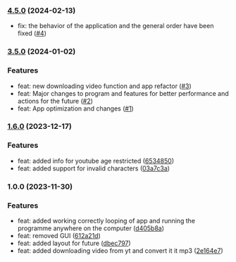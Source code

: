 <!-- @format -->

### [4.5.0](https://github.com/Johngtka/YtoDown-App/compare/v.3.5.0...v.4.5.0) (2024-02-13)

-   fix: the behavior of the application and the general order have been fixed
    ([#4](https://github.com/Johngtka/YtoDown-App/pull/4))

### [3.5.0](https://github.com/Johngtka/YtoDown-App/compare/v.1.6.0...v.3.5.0) (2024-01-02)

### Features

-   feat: new downloading video function and app refactor
    ([#3](https://github.com/Johngtka/YtoDown-App/pull/3))
-   feat: Major changes to program and features for better performance and
    actions for the future
    ([#2](https://github.com/Johngtka/YtoDown-App/pull/2))
-   feat: App optimization and changes
    ([#1](https://github.com/Johngtka/YtoDown-App/pull/1))

### [1.6.0](https://github.com/Johngtka/YtoDown-App/compare/v.1.0.0...v.1.6.0) (2023-12-17)

### Features

-   feat: added info for youtube age restricted
    ([6534850](https://github.com/Johngtka/YtoDown-App/commit/6534850187ac99f544e13357e8e4383e1ba0cc08))
-   feat: added support for invalid characters
    ([03a7c3a](https://github.com/Johngtka/YtoDown-App/commit/03a7c3a6ae5d611432247192b825329757b3914b))

### 1.0.0 (2023-11-30)

### Features

-   feat: added working correctly looping of app and running the programme
    anywhere on the computer
    ([d405b8a](https://github.com/Johngtka/YtoDown-App/commit/d405b8a9a9d2b8f9c483db8efe91c82bdb8c3f63))
-   feat: removed GUI
    ([612a21d](https://github.com/Johngtka/YtoDown-App/commit/612a21df644d0568ba1e85cb2bf8b71ce91d15da))
-   feat: added layout for future
    ([dbec797](https://github.com/Johngtka/YtoDown-App/commit/dbec7973d0d3ed1bf49a9527c83aaa8d66ad3122))
-   feat: added downloading video from yt and convert it it mp3
    ([2e164e7](https://github.com/Johngtka/YtoDown-App/commit/2e164e7df833441fbca0d355e43935cca2b9ef95))
